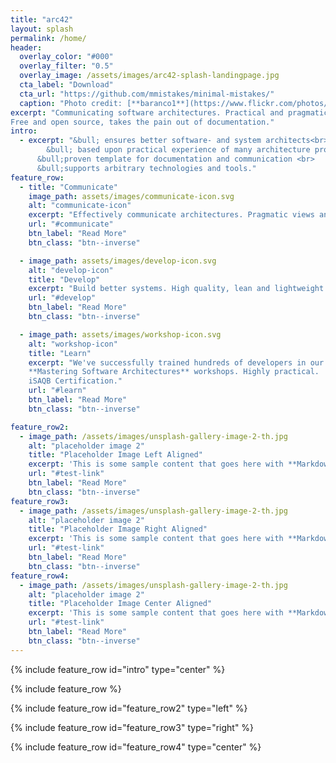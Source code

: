 ```yaml
---
title: "arc42"
layout: splash
permalink: /home/
header:
  overlay_color: "#000"
  overlay_filter: "0.5"
  overlay_image: /assets/images/arc42-splash-landingpage.jpg
  cta_label: "Download"
  cta_url: "https://github.com/mmistakes/minimal-mistakes/"
  caption: "Photo credit: [**baranco1**](https://www.flickr.com/photos/59159233@N04/)"
excerpt: "Communicating software architectures. Practical and pragmatic.
Free and open source, takes the pain out of documentation."
intro:
  - excerpt: "&bull; ensures better software- and system architects<br>
    	&bull; based upon practical experience of many architecture projects  domains	<br>
      &bull;proven template for documentation and communication <br>
      &bull;supports arbitrary technologies and tools."
feature_row:
  - title: "Communicate"
    image_path: assets/images/communicate-icon.svg
    alt: "communicate-icon"
    excerpt: "Effectively communicate architectures. Pragmatic views and crosscutting concepts, compatible to IEEE 1471."
    url: "#communicate"
    btn_label: "Read More"
    btn_class: "btn--inverse"

  - image_path: assets/images/develop-icon.svg
    alt: "develop-icon"
    title: "Develop"
    excerpt: "Build better systems. High quality, lean and lightweight."
    url: "#develop"
    btn_label: "Read More"
    btn_class: "btn--inverse"

  - image_path: assets/images/workshop-icon.svg
    alt: "workshop-icon"
    title: "Learn"
    excerpt: "We've successfully trained hundreds of developers in our
    **Mastering Software Architectures** workshops. Highly practical.
    iSAQB Certification."
    url: "#learn"
    btn_label: "Read More"
    btn_class: "btn--inverse"

feature_row2:
  - image_path: /assets/images/unsplash-gallery-image-2-th.jpg
    alt: "placeholder image 2"
    title: "Placeholder Image Left Aligned"
    excerpt: 'This is some sample content that goes here with **Markdown** formatting. Left aligned with `type="left"`'
    url: "#test-link"
    btn_label: "Read More"
    btn_class: "btn--inverse"
feature_row3:
  - image_path: /assets/images/unsplash-gallery-image-2-th.jpg
    alt: "placeholder image 2"
    title: "Placeholder Image Right Aligned"
    excerpt: 'This is some sample content that goes here with **Markdown** formatting. Right aligned with `type="right"`'
    url: "#test-link"
    btn_label: "Read More"
    btn_class: "btn--inverse"
feature_row4:
  - image_path: /assets/images/unsplash-gallery-image-2-th.jpg
    alt: "placeholder image 2"
    title: "Placeholder Image Center Aligned"
    excerpt: 'This is some sample content that goes here with **Markdown** formatting. Centered with `type="center"`'
    url: "#test-link"
    btn_label: "Read More"
    btn_class: "btn--inverse"
---
```


{% include feature_row id="intro" type="center" %}

{% include feature_row %}

{% include feature_row id="feature_row2" type="left" %}

{% include feature_row id="feature_row3" type="right" %}

{% include feature_row id="feature_row4" type="center" %}
